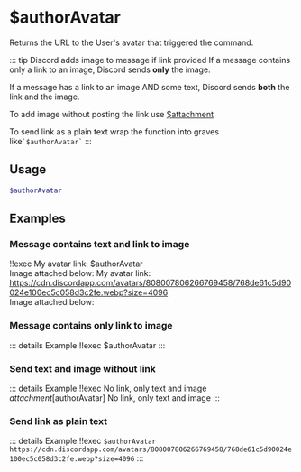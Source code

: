 # $authorAvatar

Returns the URL to the User's avatar that triggered the command.

::: tip Discord adds image to message if link provided  <Badge type="tip" text="Read examples section" vertical="middle"/>
If a message contains only a link to an image, Discord sends **only** the image.

If a message has a link to an image AND some text, Discord sends **both** the link and the image.

To add image without posting the link use [$attachment](../Text/Embed/attachment.md)

To send link as a plain text wrap the function into graves like<code>\`$authorAvatar\`</code>
:::

## Usage

```bash
$authorAvatar
```

## Examples

### Message contains text and link to image

<discord-messages>
	<discord-message :bot="false" role-color="#ffcc9a" author="crochet" avatar="https://cdn.discordapp.com/avatars/808007806266769458/768de61c5d90024e100ec5c058d3c2fe.webp?size=4096" >
		!!exec My avatar link: $authorAvatar<br/>
        Image attached below:
	</discord-message>
	<discord-message :bot="true" role-color="#0099ff" author="Custom Command" avatar="https://media.discordapp.net/avatars/725721249652670555/781224f90c3b841ba5b40678e032f74a.webp" >
        My avatar link:
            <a href="https://cdn.discordapp.com/avatars/808007806266769458/768de61c5d90024e100ec5c058d3c2fe.webp?size=4096">
                https://cdn.discordapp.com/avatars/808007806266769458/768de61c5d90024e100ec5c058d3c2fe.webp?size=4096
            </a><br/>
        Image attached below:
        <DiscordReaction image="https://cdn.discordapp.com/avatars/808007806266769458/768de61c5d90024e100ec5c058d3c2fe.webp?size=4096"></DiscordReaction>
    </discord-message>
</discord-messages>

### Message contains only link to image

::: details Example
<discord-messages>
    <discord-message :bot="false" role-color="#ffcc9a" author="crochet" avatar="https://cdn.discordapp.com/avatars/808007806266769458/768de61c5d90024e100ec5c058d3c2fe.webp?size=4096" >
        !!exec $authorAvatar
    </discord-message>
    <discord-message :bot="true" role-color="#0099ff" author="Custom Command" avatar="https://media.discordapp.net/avatars/725721249652670555/781224f90c3b841ba5b40678e032f74a.webp" >
        <DiscordReaction image="https://cdn.discordapp.com/avatars/808007806266769458/768de61c5d90024e100ec5c058d3c2fe.webp?size=4096"></DiscordReaction>
    </discord-message>
</discord-messages>
:::

### Send text and image without link

::: details Example
<discord-messages>
    <discord-message :bot="false" role-color="#ffcc9a" author="crochet" avatar="https://cdn.discordapp.com/avatars/808007806266769458/768de61c5d90024e100ec5c058d3c2fe.webp?size=4096" >
        !!exec No link, only text and image<br/>
        $attachment[$authorAvatar]
    </discord-message>
    <discord-message :bot="true" role-color="#0099ff" author="Custom Command" avatar="https://media.discordapp.net/avatars/725721249652670555/781224f90c3b841ba5b40678e032f74a.webp" >
        No link, only text and image
        <DiscordReaction image="https://cdn.discordapp.com/avatars/808007806266769458/768de61c5d90024e100ec5c058d3c2fe.webp?size=4096"></DiscordReaction>
    </discord-message>
</discord-messages>
:::

### Send link as plain text

::: details Example
<discord-messages>
    <discord-message :bot="false" role-color="#ffcc9a" author="crochet" avatar="https://cdn.discordapp.com/avatars/808007806266769458/768de61c5d90024e100ec5c058d3c2fe.webp?size=4096" >
        !!exec <DiscordMarkdown>`$authorAvatar`</DiscordMarkdown><br/>
    </discord-message>
    <discord-message :bot="true" role-color="#0099ff" author="Custom Command" avatar="https://media.discordapp.net/avatars/725721249652670555/781224f90c3b841ba5b40678e032f74a.webp" >
        <DiscordMarkdown>
            `https://cdn.discordapp.com/avatars/808007806266769458/768de61c5d90024e100ec5c058d3c2fe.webp?size=4096`
        </DiscordMarkdown>
    </discord-message>
</discord-messages>
:::